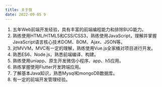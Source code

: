 ```yaml
---
title: 关于我
date: 2022-09-05 9
---
```


1. 五年Web前端开发经验，具有丰富的前端编程能力和排除BUG能力。
2. 熟练使用HTML/HTML5和CSS/CSS3，熟练使用JavaScript，理解并掌握JavaScript语言核心技术DOM、BOM、Ajax、JSON等。
3. 对MVVM，MVC有一定的理解，熟练使用Vue.js全家桶对项目进行开发。
4. 熟悉ES6、Node.js，熟悉前端编译、构建。
5. 熟练使用uniapp、原生开发微信小程序、app、h5应用。
6. 熟练掌握使用Flutter开发跨端应用。
7. 了解基本Java知识，熟悉Mysql和mongoDB数据库。
8. 有一定的前端开发管理经验。